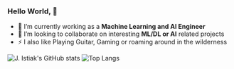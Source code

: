 ### Hello World, 👋

<!--
**jabidishtiaque/jabidishtiaque** is a ✨ _special_ ✨ repository because its `README.md` (this file) appears on your GitHub profile.

Here are some ideas to get you started:

- 🔭 I’m currently working on ...
- 🌱 I’m currently learning ...
- 👯 I’m looking to collaborate on ...
- 🤔 I’m looking for help with ...
- 💬 Ask me about ...
- 📫 How to reach me: ...
- 😄 Pronouns: ...
- ⚡ Fun fact: ...

---
- 📫 How to reach me: [LinkedIn](https://www.linkedin.com/in/jabid-ishtiaque/) 
- 😄 Pronouns: He/his 

<img align="center" src="https://github-readme-stats-sadman-yasar-sayem.vercel.app/api/top-langs/?username=jistiak&exclude_repo=mapbox-gl-js,nebullvm,osm-iD,mmrotate,myria3d,satellite-image-deep-learning,obsidian-translations,segmentation_models.pytorch,bn.javascript.info" />
-->


- 🔭 I’m currently working as a **Machine Learning and AI Engineer**
- 👯 I’m looking to collaborate on interesting **ML/DL or AI** related projects
- ⚡ I also like Playing Guitar, Gaming or roaming around in the wilderness


![J. Istiak's GitHub stats](https://github-readme-stats.vercel.app/api?username=jistiak&count_private=true&include_all_commits=true&show_icons=true) ![Top Langs](https://github-readme-stats.vercel.app/api/top-langs/?username=jistiak&exclude_repo=mapbox-gl-js,nebullvm,osm-iD,mmrotate,myria3d,satellite-image-deep-learning,obsidian-translations,segmentation_models.pytorch,bn.javascript.info)
  


